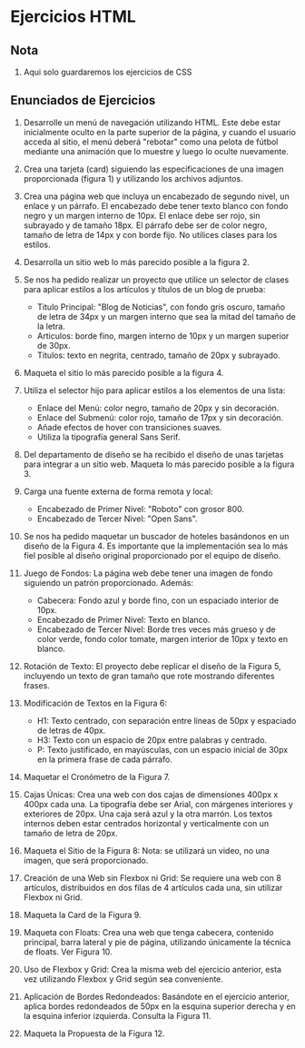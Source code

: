 # Ejercicios HTML

## Nota

1. Aqui solo guardaremos los ejercicios de CSS


## Enunciados de Ejercicios

1. Desarrolle un menú de navegación utilizando HTML. Este debe estar inicialmente oculto en la parte superior de la página, y cuando el usuario acceda al sitio, el menú deberá "rebotar" como una pelota de fútbol mediante una animación que lo muestre y luego lo oculte nuevamente.
2. Crea una tarjeta (card) siguiendo las especificaciones de una imagen proporcionada (figura 1) y utilizando los archivos adjuntos.
3. Crea una página web que incluya un encabezado de segundo nivel, un enlace y un párrafo. El encabezado debe tener texto blanco con fondo negro y un margen interno de 10px. El enlace debe ser rojo, sin subrayado y de tamaño 18px. El párrafo debe ser de color negro, tamaño de letra de 14px y con borde fijo. No utilices clases para los estilos.
4. Desarrolla un sitio web lo más parecido posible a la figura 2.
5. Se nos ha pedido realizar un proyecto que utilice un selector de clases para aplicar estilos a los artículos y títulos de un blog de prueba: 
    - Titulo Principal: "Blog de Noticias", con fondo gris oscuro, tamaño de letra de 34px y un margen interno que sea la mitad del tamaño de la letra.
    - Articulos: borde fino, margen interno de 10px y un margen superior de 30px.
    - Titulos: texto en negrita, centrado, tamaño de 20px y subrayado.
6. Maqueta el sitio lo más parecido posible a la figura 4.
7. Utiliza el selector hijo para aplicar estilos a los elementos de una lista:
    - Enlace del Menú: color negro, tamaño de 20px y sin decoración.
    - Enlace del Submenú: color rojo, tamaño de 17px y sin decoración.
    - Añade efectos de hover con transiciones suaves.
    - Utiliza la tipografía general Sans Serif.
8. Del departamento de diseño se ha recibido el diseño de unas tarjetas para integrar a un sitio web. Maqueta lo más parecido posible a la figura 3.
9. Carga una fuente externa de forma remota y local:
    - Encabezado de Primer Nivel: "Roboto" con grosor 800.
    - Encabezado de Tercer Nivel: "Open Sans".
10. Se nos ha pedido maquetar un buscador de hoteles basándonos en un diseño de la Figura 4. Es importante que la implementación sea lo más fiel posible al diseño original proporcionado por el equipo de diseño.
11. Juego de Fondos: La página web debe tener una imagen de fondo siguiendo un patrón proporcionado. Además: 
    - Cabecera: Fondo azul y borde fino, con un espaciado interior de 10px.
    - Encabezado de Primer Nivel: Texto en blanco.
    - Encabezado de Tercer Nivel: Borde tres veces más grueso y de color verde, fondo color tomate, margen interior de 10px y texto en blanco.
12. Rotación de Texto: El proyecto debe replicar el diseño de la Figura 5, incluyendo un texto de gran tamaño que rote mostrando diferentes frases.
13. Modificación de Textos en la Figura 6:
    - H1: Texto centrado, con separación entre líneas de 50px y espaciado de letras de 40px.
    - H3: Texto con un espacio de 20px entre palabras y centrado.
    - P: Texto justificado, en mayúsculas, con un espacio inicial de 30px en la primera frase de cada párrafo.
14. Maquetar el Cronómetro de la Figura 7.
15. Cajas Únicas: Crea una web con dos cajas de dimensiones 400px x 400px cada una. La tipografía debe ser Arial, con márgenes interiores y exteriores de 20px. Una caja será azul y la otra marrón. Los textos internos deben estar centrados horizontal y verticalmente con un tamaño de letra de 20px.
16. Maqueta el Sitio de la Figura 8: Nota: se utilizará un video, no una imagen, que será proporcionado.
17. Creación de una Web sin Flexbox ni Grid: Se requiere una web con 8 artículos, distribuidos en dos filas de 4 artículos cada una, sin utilizar Flexbox ni Grid.
18. Maqueta la Card de la Figura 9.

19. Maqueta con Floats: Crea una web que tenga cabecera, contenido principal, barra lateral y pie de página, utilizando únicamente la técnica de floats. Ver Figura 10.

20. Uso de Flexbox y Grid: Crea la misma web del ejercicio anterior, esta vez utilizando Flexbox y Grid según sea conveniente.

21. Aplicación de Bordes Redondeados: Basándote en el ejercicio anterior, aplica bordes redondeados de 50px en la esquina superior derecha y en la esquina inferior izquierda. Consulta la Figura 11.
22. Maqueta la Propuesta de la Figura 12.
